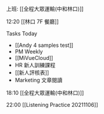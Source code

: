 
上班: [[全程大眾運輸(中和林口)]]

12:20 [[林口 7F 餐廳]]

Tasks Today
- [[Andy 4 samples test]]
- PM Weekly
- [[MiVueCloud]]
- HR 新人訓練課程
- [[新人評核表]]
- Marketing 文章閱讀

18:10 [[全程大眾運輸(中和林口)]]

22:00 [[Listening Practice 20211106]]
